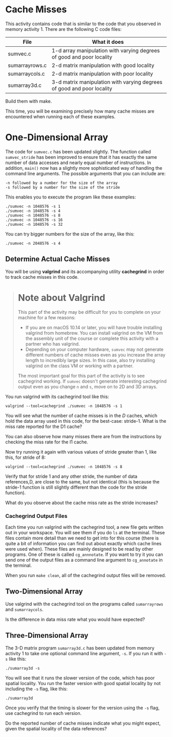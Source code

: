 # Cache Misses

This activity contains code that is similar to the code that you observed in
memory activity 1. There are the following C code files:

| File          | What it does           |
| ------------- |-------------|
| sumvec.c      | 1-d array manipulation with varying degrees of good and poor locality |
| sumarrayrows.c     | 2-d matrix manipulation with good locality      |
| sumarraycols.c | 2-d matrix manipulation with poor locality        |
| sumarray3d.c | 3-d matrix manipulation with varying degrees of good and poor locality       |

Build them with make.

This time, you will be examining precisely how many cache misses are encountered
when running each of these examples.

# One-Dimensional Array

The code for `sumvec.c` has been updated slightly. The function called
`sumvec_stride` has been improved to ensure that it has exactly the same number
of data accesses and nearly equal number of instructions. In addition, `main()`
now has a slightly more sophisticated way of handling the command line
arguments. The possible arguments that you can include are:

    -n followed by a number for the size of the array
    -s followed by a number for the size of the stride

This enables you to execute the program like these examples:

    ./sumvec -n 1048576 -s 1
    ./sumvec -n 1048576 -s 4
    ./sumvec -n 1048576 -s 8
    ./sumvec -n 1048576 -s 16
    ./sumvec -n 1048576 -s 32

You can try bigger numbers for the size of the array, like this:

    ./sumvec -n 2048576 -s 4
    
## Determine Actual Cache Misses

You will be using **valgrind** and its accompanying utility **cachegrind** in
order to track cache misses in this code. 

># Note about Valgrind
>
>This part of the activity may be difficult for you to complete on your machine
>for a few reasons:
>
>* If you are on macOS 10.14 or later, you will have trouble installing valgrind
>from homebrew. You can install valgrind on the VM from the assembly unit of the
>course or complete this activity with a partner who has valgrind.  
>* Depending on your computer hardware, `sumvec` may not
>generate different numbers of cache misses even as you increase the array
>length to incredibly large sizes. In this case, also try installing valgrind on
>the class VM or working with a partner.
>
>The most important goal for this part of the activity is to see cachegrind
>working. If `sumvec` doesn't generate interesting cachegrind output even as
>you change `n` and `s`, move on to 2D and 3D arrays.

You run valgrind with its cachegrind tool like this:

    valgrind --tool=cachegrind ./sumvec -n 1048576 -s 1

You will see what the number of cache misses is in the *D* caches, which hold
the data array used in this code, for the best-case: stride-1. What is the miss
rate reported for the D1 cache?

You can also observe how many misses there are from the instructions by checking
the miss rate for the I1 cache.

Now try running it again with various values of stride greater than 1, like
this, for stride of 8:

    valgrind --tool=cachegrind ./sumvec -n 1048576 -s 8

Verify that for stride 1 and any other stride, the number of data references,D,
are close to the same, but not identical (this is because the stride-1 function
is still slightly different than the code for the stride function).

What do you observe about the cache miss rate as the stride increases?

### Cachegrind Output Files

Each time you run valgrind with the cachegrind tool, a new file gets
written out in your workspace. You will see them if
you do `ls` at the terminal. These files contain more detail than we need to get
into for this course (there is quite a bit of information you can find out about
exactly which cache lines were used when). These files are mainly designed to be
read by other programs. One of these is called `cg_annnotate`. If
you want to try it you can send one of the output files as a command line
argument to `cg_annotate` in the terminal.

When you run `make clean`, all of the cachegrind output files will be
removed.

## Two-Dimensional Array

Use valgrind with the cachegrind tool on the programs called `sumarrayrows` and
`sumarraycols`.

Is the difference in data miss rate what you would have expected?

## Three-Dimensional Array

The 3-D matrix program `sumarray3d.c` has been updated from memory activity
1 to take one optional command line argument, `-s`. If you run it with `-s` like
this:

    ./sumarray3d -s

You will see that it runs the slower version of the code, which has poor spatial
locality. You run the faster version with good spatial locality by not including
the `-s` flag, like this:

    ./sumarray3d
    
Once you verify that the timing is slower for the version using the `-s` flag,
use cachegrind to run each version.

Do the reported number of cache misses indicate what you might expect, given the
spatial locality of the data references?

